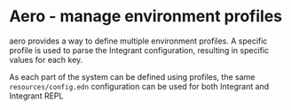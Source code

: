 # Aero - manage environment profiles

aero provides a way to define multiple environment profiles.  A specific profile is used to parse the Integrant configuration, resulting in specific values for each key.

As each part of the system can be defined using profiles, the same `resources/config.edn` configuration can be used for both Integrant and Integrant REPL
